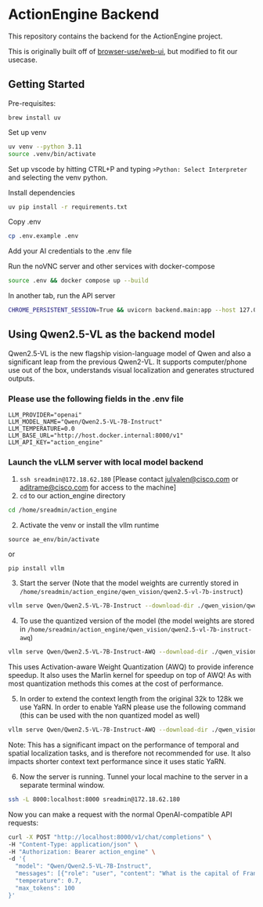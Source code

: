 # ActionEngine Backend

This repository contains the backend for the ActionEngine project.

This is originally built off of [browser-use/web-ui](https://github.com/browser-use/web-ui), but modified to fit our usecase.

## Getting Started

Pre-requisites:

```
brew install uv
```

Set up venv

```bash
uv venv --python 3.11
source .venv/bin/activate
```

Set up vscode by hitting CTRL+P and typing `>Python: Select Interpreter` and selecting the venv python.

Install dependencies

```bash
uv pip install -r requirements.txt
```

Copy .env

```bash
cp .env.example .env
```

Add your AI credentials to the .env file

Run the noVNC server and other services with docker-compose

```bash
source .env && docker compose up --build
```

In another tab, run the API server

```bash
CHROME_PERSISTENT_SESSION=True && uvicorn backend.main:app --host 127.0.0.1 --port 7788 --reload
```

## Using Qwen2.5-VL as the backend model

Qwen2.5-VL is the new flagship vision-language model of Qwen and also a significant leap from the previous Qwen2-VL. It supports computer/phone use out of the box, understands visual localization and generates structured outputs.

### Please use the following fields in the .env file

```env
LLM_PROVIDER="openai"
LLM_MODEL_NAME="Qwen/Qwen2.5-VL-7B-Instruct"
LLM_TEMPERATURE=0.0
LLM_BASE_URL="http://host.docker.internal:8000/v1"
LLM_API_KEY="action_engine"
```

### Launch the vLLM server with local model backend

1. `ssh sreadmin@172.18.62.180` [Please contact julvalen@cisco.com or aditrame@cisco.com for access to the machine]
2. `cd` to our action_engine directory

```bash
cd /home/sreadmin/action_engine
```

2. Activate the venv or install the vllm runtime

```
source ae_env/bin/activate
```

or

```
pip install vllm
```

3. Start the server (Note that the model weights are currently stored in `/home/sreadmin/action_engine/qwen_vision/qwen2.5-vl-7b-instruct`)

```bash
vllm serve Qwen/Qwen2.5-VL-7B-Instruct --download-dir ./qwen_vision/qwen2.5-vl-7b-instruct --trust-remote-code --max-model-len 32768 --port 8000 --host 0.0.0.0 --dtype bfloat16 --limit-mm-per-prompt image=5,video=5 --api-key action_engine --enable-auto-tool-choice --tool-call-parser hermes
```

4. To use the quantized version of the model (the model weights are stored in `/home/sreadmin/action_engine/qwen_vision/qwen2.5-vl-7b-instruct-awq`)

```bash
vllm serve Qwen/Qwen2.5-VL-7B-Instruct-AWQ --download-dir ./qwen_vision/qwen2.5-vl-7b-instruct-awq --quantization awq_marlin --trust-remote-code --max-model-len 128000 --port 8000 --host 0.0.0.0 --dtype float16 --limit-mm-per-prompt image=5,video=5 --api-key action_engine --enable-auto-tool-choice --tool-call-parser hermes
```

This uses Activation-aware Weight Quantization (AWQ) to provide inference speedup. It also uses the Marlin kernel for speedup on top of AWQ!
As with most quantization methods this comes at the cost of performance.

5. In order to extend the context length from the original 32k to 128k we use YaRN. In order to enable YaRN please use the following command (this can be used with the non quantized model as well)

```bash
vllm serve Qwen/Qwen2.5-VL-7B-Instruct-AWQ --download-dir ./qwen_vision/qwen2.5-vl-7b-instruct-awq --quantization awq_marlin --trust-remote-code --max-model-len 128000 --port 8000 --host 0.0.0.0 --dtype float16 --limit-mm-per-prompt image=5,video=5 --api-key action_engine --rope-scaling '{"rope_type":"yarn","mrope_section": [ 16, 24, 24 ], "factor":4.0, "original_max_position_embeddings":32768}' --enable-auto-tool-choice --tool-call-parser hermes
```

Note: This has a significant impact on the performance of temporal and spatial localization tasks, and is therefore not recommended for use. It also impacts shorter context text performance since it uses static YaRN.

6. Now the server is running. Tunnel your local machine to the server in a separate terminal window.

```bash
ssh -L 8000:localhost:8000 sreadmin@172.18.62.180
```

Now you can make a request with the normal OpenAI-compatible API requests:

```bash
curl -X POST "http://localhost:8000/v1/chat/completions" \
-H "Content-Type: application/json" \
-H "Authorization: Bearer action_engine" \
-d '{
  "model": "Qwen/Qwen2.5-VL-7B-Instruct",
  "messages": [{"role": "user", "content": "What is the capital of France?"}],
  "temperature": 0.7,
  "max_tokens": 100
}'
```

